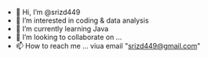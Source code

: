 - 👋 Hi, I’m @srizd449
- 👀 I’m interested in coding & data analysis
- 🌱 I’m currently learning Java
- 💞️ I’m looking to collaborate on ...
- 📫 How to reach me ... viua email "srizd449@gmail.com"

<!---
srizd449/srizd449 is a ✨ special ✨ repository because its `README.md` (this file) appears on your GitHub profile.
You can click the Preview link to take a look at your changes.
--->
